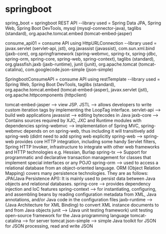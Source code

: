 # springboot

spring_boot = springboot REST API
  --library used = Spring Data JPA, Spring Web, Spring Boot DevTools, mysql (mysql-connector-java), taglibs (standard), org.apache.tomcat.embed (tomcat-embed-jasper)
  
consume_api01 = consume API using HttpURLConnection
  --library used = javax.servlet (servlet-api, jstl), org.javassist (javassist), com.sun.xml.bind (jaxb-core), org.springframework (spring-webmvc, spring-tx, spring-jdbc, spring-orm, spring-core, spring-web, spring-context), taglibs (standard), org.glassfish.jaxb (jaxb-runtime), junit (junit), org.apache.tomcat (tomcat-catalina), com.googlecode.json-simple (json-simple)

SpringbootConsumeAPI = consume API using restTemplate
  --library used = Spring Web, Spring Boot DevTools, taglibs (standard), org.apache.tomcat.embed (tomcat-embed-jasper), javax.servlet (jstl), org.apache.httpcomponents (httpclient)

tomcat-embed-jasper --> view JSP.
JSTL --> allows developers to write custom iteration tags by implementing the LoopTag interface.
servlet-api --> build web applications
javassist --> editing bytecodes in Java
jaxb-core --> Contains sources required by XJC, JXC and Runtime modules with dependencies
spring-webmvc -->  implementation of Spring MVC, spring-webmvc depends on on spring-web, thus including it will transitively add spring-web (didnt need to add spring web explicitly
spring-web --> spring-web provides core HTTP integration, including some handy Servlet filters, Spring HTTP Invoker, infrastructure to integrate with other web frameworks and HTTP technologies e.g. Hessian, Burlap
spring-tx --> Support for programmatic and declarative transaction management for classes that implement special interfaces or any POJO
spring-orm --> used to access a relational database from an object-oriented language. ORM (Object Relation Mapping) covers many persistence technologies. They are as follows: JPA(Java Persistence API): It is mainly used to persist data between Java objects and relational databases.
spring-core --> provides dependency injection and IoC features
spring-context --> for instantiating, configuring, and assembling beans by reading configuration metadata from XML, Java annotations, and/or Java code in the configuration files
jaxb-runtime --> (Java Architecture for XML Binding) to convert XML instance documents to and from Java objects
junit --> (Java unit testing framework) unit testing open-source framework for the Java programming language
tomcat-catalina --> for server tomcat
json-simple --> simple Java toolkit for JSON for JSON processing, read and write JSON
